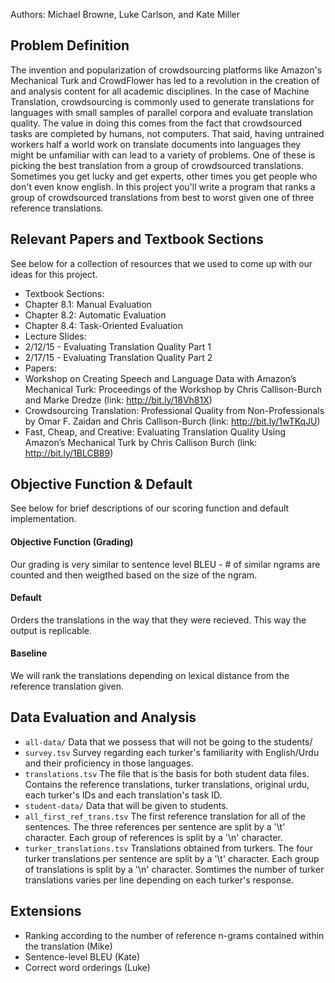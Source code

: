Authors: Michael Browne, Luke Carlson, and Kate Miller

## Problem Definition ##
The invention and popularization of crowdsourcing platforms like Amazon's Mechanical Turk and CrowdFlower has led to a revolution in the creation of and analysis content for all academic disciplines. In the case of Machine Translation, crowdsourcing is commonly used to generate translations for languages with small samples of parallel corpora and evaluate translation quality. The value in doing this comes from the fact that crowdsourced tasks are completed by humans, not computers. That said, having untrained workers half a world work on translate documents into languages they might be unfamiliar with can lead to a variety of problems. One of these is picking the best translation from a group of crowdsourced translations. Sometimes you get lucky and get experts, other times you get people who don't even know english. In this project you'll write a program that ranks a group of crowdsourced translations from best to worst given one of three reference translations.

## Relevant Papers and Textbook Sections ##
See below for a collection of resources that we used to come up with our ideas for this project.
 - Textbook Sections:
  - Chapter 8.1: Manual Evaluation
  - Chapter 8.2: Automatic Evaluation
  - Chapter 8.4: Task-Oriented Evaluation
 - Lecture Slides:
  - 2/12/15 - Evaluating Translation Quality Part 1
  - 2/17/15 - Evaluating Translation Quality Part 2
 - Papers:
  - Workshop on Creating Speech and Language Data with Amazon’s Mechanical Turk: Proceedings of the Workshop by Chris Callison-Burch and Marke Dredze (link: http://bit.ly/18Vh81X)
  - Crowdsourcing Translation: Professional Quality from Non-Professionals by Omar F. Zaidan and Chris Callison-Burch (link: http://bit.ly/1wTKqJU)
  - Fast, Cheap, and Creative: Evaluating Translation Quality Using Amazon’s Mechanical Turk by Chris Callison Burch (link: http://bit.ly/1BLCB89)

## Objective Function & Default ##
See below for brief descriptions of our scoring function and default implementation.
#### Objective Function (Grading) ####
Our grading is very similar to sentence level BLEU - # of similar ngrams are counted and then weigthed based on the size of the ngram.
#### Default ####
Orders the translations in the way that they were recieved. This way the output is replicable.
#### Baseline ####
We will rank the translations depending on lexical distance from the reference translation given.

## Data Evaluation and Analysis ##
 - `all-data/` Data that we possess that will not be going to the students/
  - `survey.tsv` Survey regarding each turker's familiarity with English/Urdu and their proficiency in those languages.
  - `translations.tsv` The file that is the basis for both student data files. Contains the reference translations, turker translations, original urdu, each turker's IDs and each translation's task ID.
 - `student-data/` Data that will be given to students.
  - `all_first_ref_trans.tsv` The first reference translation for all of the sentences. The three references per sentence are split by a '\t' character. Each group of references is split by a '\n' character.
  - `turker_translations.tsv` Translations obtained from turkers. The four turker translations per sentence are split by a '\t' character. Each group of translations is split by a '\n' character. Somtimes the number of turker translations varies per line depending on each turker's response.

## Extensions ##
 - Ranking according to the number of reference n-grams contained within the translation (Mike)
 - Sentence-level BLEU (Kate)
 - Correct word orderings (Luke)
